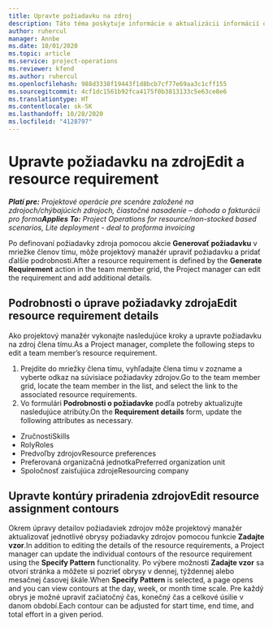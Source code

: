 ```yaml
---
title: Upravte požiadavku na zdroj
description: Táto téma poskytuje informácie o aktualizácii informácií o požiadavkách zdrojov.
author: ruhercul
manager: Annbe
ms.date: 10/01/2020
ms.topic: article
ms.service: project-operations
ms.reviewer: kfend
ms.author: ruhercul
ms.openlocfilehash: 988d3338f19443f1d8bcb7cf77e69aa3c1cff155
ms.sourcegitcommit: 4cf1dc1561b92fca4175f0b3813133c5e63ce8e6
ms.translationtype: HT
ms.contentlocale: sk-SK
ms.lasthandoff: 10/28/2020
ms.locfileid: "4128797"
---
```

# <a name="edit-a-resource-requirement"></a><span data-ttu-id="dd5f9-103">Upravte požiadavku na zdroj</span><span class="sxs-lookup"><span data-stu-id="dd5f9-103">Edit a resource requirement</span></span>

<span data-ttu-id="dd5f9-104">_**Platí pre:** Projektové operácie pre scenáre založené na zdrojoch/chýbajúcich zdrojoch, čiastočné nasadenie – dohoda o fakturácii pro forma_</span><span class="sxs-lookup"><span data-stu-id="dd5f9-104">_**Applies To:** Project Operations for resource/non-stocked based scenarios, Lite deployment - deal to proforma invoicing_</span></span>

<span data-ttu-id="dd5f9-105">Po definovaní požiadavky zdroja pomocou akcie **Generovať požiadavku** v mriežke členov tímu, môže projektový manažér upraviť požiadavku a pridať ďalšie podrobnosti.</span><span class="sxs-lookup"><span data-stu-id="dd5f9-105">After a resource requirement is defined by the **Generate Requirement** action in the team member grid, the Project manager can edit the requirement and add additional details.</span></span>

## <a name="edit-resource-requirement-details"></a><span data-ttu-id="dd5f9-106">Podrobnosti o úprave požiadavky zdroja</span><span class="sxs-lookup"><span data-stu-id="dd5f9-106">Edit resource requirement details</span></span>

<span data-ttu-id="dd5f9-107">Ako projektový manažér vykonajte nasledujúce kroky a upravte požiadavku na zdroj člena tímu.</span><span class="sxs-lookup"><span data-stu-id="dd5f9-107">As a Project manager, complete the following steps to edit a team member’s resource requirement.</span></span>

1. <span data-ttu-id="dd5f9-108">Prejdite do mriežky člena tímu, vyhľadajte člena tímu v zozname a vyberte odkaz na súvisiace požiadavky zdrojov.</span><span class="sxs-lookup"><span data-stu-id="dd5f9-108">Go to the team member grid, locate the team member in the list, and select the link to the associated resource requirements.</span></span>
2. <span data-ttu-id="dd5f9-109">Vo formulári **Podrobnosti o požiadavke** podľa potreby aktualizujte nasledujúce atribúty.</span><span class="sxs-lookup"><span data-stu-id="dd5f9-109">On the **Requirement details** form, update the following attributes as necessary.</span></span>

- <span data-ttu-id="dd5f9-110">Zručnosti</span><span class="sxs-lookup"><span data-stu-id="dd5f9-110">Skills</span></span>
- <span data-ttu-id="dd5f9-111">Roly</span><span class="sxs-lookup"><span data-stu-id="dd5f9-111">Roles</span></span>
- <span data-ttu-id="dd5f9-112">Predvoľby zdrojov</span><span class="sxs-lookup"><span data-stu-id="dd5f9-112">Resource preferences</span></span>
- <span data-ttu-id="dd5f9-113">Preferovaná organizačná jednotka</span><span class="sxs-lookup"><span data-stu-id="dd5f9-113">Preferred organization unit</span></span>
- <span data-ttu-id="dd5f9-114">Spoločnosť zaisťujúca zdroje</span><span class="sxs-lookup"><span data-stu-id="dd5f9-114">Resourcing company</span></span>

## <a name="edit-resource-assignment-contours"></a><span data-ttu-id="dd5f9-115">Upravte kontúry priradenia zdrojov</span><span class="sxs-lookup"><span data-stu-id="dd5f9-115">Edit resource assignment contours</span></span>

<span data-ttu-id="dd5f9-116">Okrem úpravy detailov požiadaviek zdrojov môže projektový manažér aktualizovať jednotlivé obrysy požiadavky zdrojov pomocou funkcie **Zadajte vzor**.</span><span class="sxs-lookup"><span data-stu-id="dd5f9-116">In addition to editing the details of the resource requirements, a Project manager can update the individual contours of the resource requirement using the **Specify Pattern** functionality.</span></span> <span data-ttu-id="dd5f9-117">Po výbere možnosti **Zadajte vzor** sa otvorí stránka a môžete si pozrieť obrysy v dennej, týždennej alebo mesačnej časovej škále.</span><span class="sxs-lookup"><span data-stu-id="dd5f9-117">When **Specify Pattern** is selected, a page opens and you can view contours at the day, week, or month time scale.</span></span> <span data-ttu-id="dd5f9-118">Pre každý obrys je možné upraviť začiatočný čas, konečný čas a celkové úsilie v danom období.</span><span class="sxs-lookup"><span data-stu-id="dd5f9-118">Each contour can be adjusted for start time, end time, and total effort in a given period.</span></span>